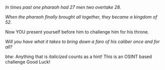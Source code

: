 *In times past one pharaoh had 27 men two overtake 28.*

*When the pharaoh finally brought all together, they became a kingdom of 52.*

Now YOU present yourself before him to challenge him for his throne.

*Will you have what it takes to bring down a faro of his caliber once and for all?*

btw:
Anything that is *italicized* counts as a hint!
This is an OSINT based challenge 
Good Luck!